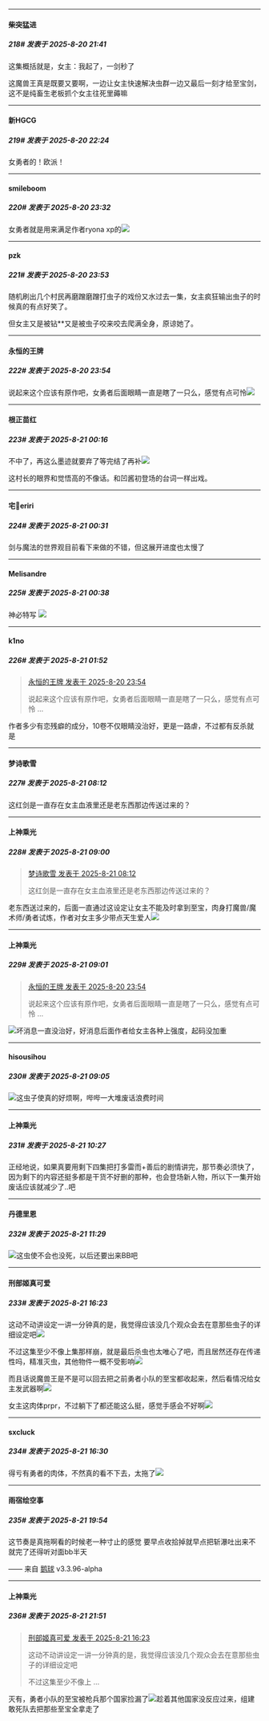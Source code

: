 ﻿
*****

####  柴突猛进  
##### 218#       发表于 2025-8-20 21:41

这集概括就是，女主：我起了，一剑秒了

这魔兽王真是既要又要啊，一边让女主快速解决虫群一边又最后一刻才给至宝剑，这不是纯畜生老板抓个女主往死里薅嘛


*****

####  新HGCG  
##### 219#       发表于 2025-8-20 22:24

女勇者的！欧派！


*****

####  smileboom  
##### 220#       发表于 2025-8-20 23:32

女勇者就是用来满足作者ryona xp的<img src="https://static.stage1st.com/image/smiley/face2017/067.png" referrerpolicy="no-referrer">


*****

####  pzk  
##### 221#       发表于 2025-8-20 23:53

随机刷出几个村民再磨蹭磨蹭打虫子的戏份又水过去一集，女主疯狂输出虫子的时候真的有点好笑了。

但女主又是被钻**又是被虫子咬来咬去爬满全身，原谅她了。

*****

####  永恒的王牌  
##### 222#       发表于 2025-8-20 23:54

说起来这个应该有原作吧，女勇者后面眼睛一直是瞎了一只么，感觉有点可怜<img src="https://static.stage1st.com/image/smiley/face2017/068.png" referrerpolicy="no-referrer">


*****

####  根正苗红  
##### 223#       发表于 2025-8-21 00:16

不中了，再这么墨迹就要弃了等完结了再补<img src="https://static.stage1st.com/image/smiley/face2017/067.png" referrerpolicy="no-referrer">

这村长的眼界和觉悟高的不像话。和凹酱初登场的台词一样出戏。


*****

####  宅🍐eriri  
##### 224#       发表于 2025-8-21 00:31

剑与魔法的世界观目前看下来做的不错，但这展开进度也太慢了


*****

####  Melisandre  
##### 225#       发表于 2025-8-21 00:38

神必特写
<img src="https://p.sda1.dev/26/f8b85f3bf163d9db8e7f8c97b881f420/image.jpg" referrerpolicy="no-referrer">


*****

####  k1no  
##### 226#       发表于 2025-8-21 01:52

<blockquote><a href="httphttps://stage1st.com/2b/forum.php?mod=redirect&amp;goto=findpost&amp;pid=68297891&amp;ptid=2189877" target="_blank">永恒的王牌 发表于 2025-8-20 23:54</a>

说起来这个应该有原作吧，女勇者后面眼睛一直是瞎了一只么，感觉有点可怜 ...</blockquote>
作者多少有恋残癖的成分，10卷不仅眼睛没治好，更是一路虐，不过都有反杀就是


*****

####  梦诗歌雪  
##### 227#       发表于 2025-8-21 08:12

这红剑是一直存在女主血液里还是老东西那边传送过来的？


*****

####  上神乘光  
##### 228#       发表于 2025-8-21 09:00

<blockquote><a href="httphttps://stage1st.com/2b/forum.php?mod=redirect&amp;goto=findpost&amp;pid=68298710&amp;ptid=2189877" target="_blank">梦诗歌雪 发表于 2025-8-21 08:12</a>

这红剑是一直存在女主血液里还是老东西那边传送过来的？</blockquote>
老东西送过来的，后面一直通过这设定让女主不能及时拿到至宝，肉身打魔兽/魔术师/勇者试炼，作者对女主多少带点天生爱人<img src="https://static.stage1st.com/image/smiley/face2017/220.png" referrerpolicy="no-referrer">

*****

####  上神乘光  
##### 229#       发表于 2025-8-21 09:01

<blockquote><a href="httphttps://stage1st.com/2b/forum.php?mod=redirect&amp;goto=findpost&amp;pid=68297891&amp;ptid=2189877" target="_blank">永恒的王牌 发表于 2025-8-20 23:54</a>

说起来这个应该有原作吧，女勇者后面眼睛一直是瞎了一只么，感觉有点可怜 ...</blockquote>
<img src="https://static.stage1st.com/image/smiley/face2017/220.png" referrerpolicy="no-referrer">坏消息一直没治好，好消息后面作者给女主各种上强度，起码没加重


*****

####  hisousihou  
##### 230#       发表于 2025-8-21 09:05

<img src="https://static.stage1st.com/image/smiley/face2017/004.gif" referrerpolicy="no-referrer">这虫子使真的好烦啊，哔哔一大堆废话浪费时间


*****

####  上神乘光  
##### 231#       发表于 2025-8-21 10:27

正经地说，如果真要用剩下四集把打多雷而+善后的剧情讲完，那节奏必须快了，因为剩下的内容还挺多都是干货不好删的那种，也会登场新人物，所以下一集开始废话应该就减少了..吧


*****

####  丹德里恩  
##### 232#       发表于 2025-8-21 11:29

<img src="https://static.stage1st.com/image/smiley/face2017/004.gif" referrerpolicy="no-referrer">这虫使不会也没死，以后还要出来BB吧


*****

####  刑部姬真可爱  
##### 233#       发表于 2025-8-21 16:23

这动不动讲设定一讲一分钟真的是，我觉得应该没几个观众会去在意那些虫子的详细设定吧<img src="https://static.stage1st.com/image/smiley/face2017/018.png" referrerpolicy="no-referrer">

不过这集至少不像上集那样崩，就是最后杀虫也太唯心了吧，而且居然还存在传递性吗，精准灭虫，其他物件一概不受影响<img src="https://static.stage1st.com/image/smiley/face2017/112.png" referrerpolicy="no-referrer">

而且话说魔兽王是不是可以回去把之前勇者小队的至宝都收起来，然后看情况给女主发武器啊<img src="https://static.stage1st.com/image/smiley/face2017/047.png" referrerpolicy="no-referrer">

女主这肉体prpr，不过躺下了都还能这么挺，感觉手感会不好啊<img src="https://static.stage1st.com/image/smiley/face2017/084.png" referrerpolicy="no-referrer">


*****

####  sxcluck  
##### 234#       发表于 2025-8-21 16:30

得亏有勇者的肉体，不然真的看不下去，太拖了<img src="https://static.stage1st.com/image/smiley/face2017/068.png" referrerpolicy="no-referrer">


*****

####  雨宿绘空事  
##### 235#       发表于 2025-8-21 19:54

这节奏是真拖啊看的时候老一种寸止的感觉 要早点收拾掉就早点把斩瀑吐出来不就完了还得听对面bb半天

—— 来自 [鹅球](https://www.pgyer.com/xfPejhuq) v3.3.96-alpha


*****

####  上神乘光  
##### 236#       发表于 2025-8-21 21:51

<blockquote><a href="httphttps://stage1st.com/2b/forum.php?mod=redirect&amp;goto=findpost&amp;pid=68301220&amp;ptid=2189877" target="_blank">刑部姬真可爱 发表于 2025-8-21 16:23</a>

这动不动讲设定一讲一分钟真的是，我觉得应该没几个观众会去在意那些虫子的详细设定吧

不过这集至少不像上 ...</blockquote>
灭有，勇者小队的至宝被枪兵那个国家捡漏了<img src="https://static.stage1st.com/image/smiley/face2017/213.gif" referrerpolicy="no-referrer">趁着其他国家没反应过来，组建敢死队去把那些至宝全拿走了


